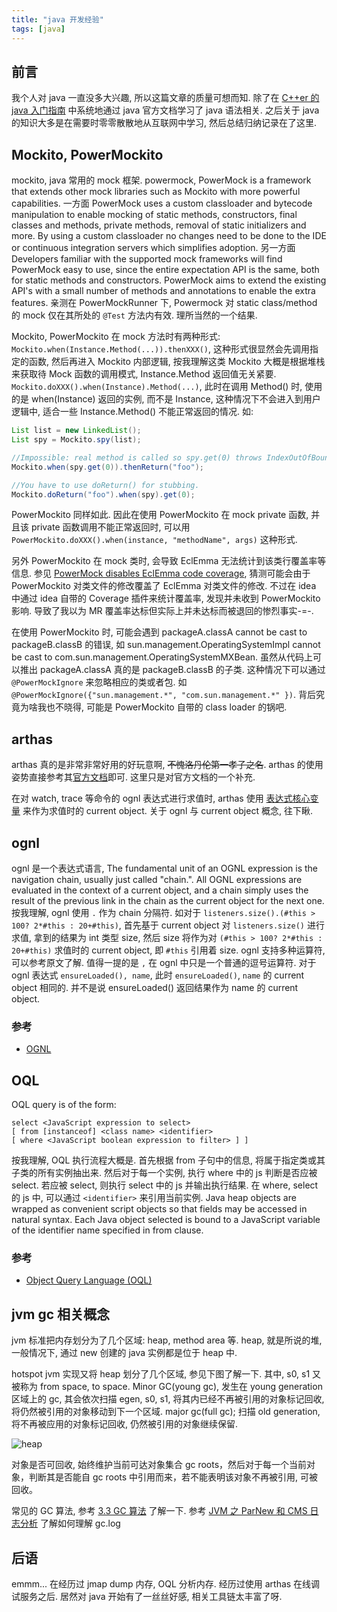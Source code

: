```yaml
---
title: "java 开发经验"
tags: [java]
---
```

## 前言

我个人对 java 一直没多大兴趣, 所以这篇文章的质量可想而知. 除了在 [C++er 的 java 入门指南]({{site.url}}/2018/11/07/cppuserlearnjava/) 中系统地通过 java 官方文档学习了 java 语法相关. 之后关于 java 的知识大多是在需要时零零散散地从互联网中学习, 然后总结归纳记录在了这里.

## Mockito, PowerMockito

mockito, java 常用的 mock 框架. powermock, PowerMock is a framework that extends other mock libraries such as Mockito with more powerful capabilities. 一方面 PowerMock uses a custom classloader and bytecode manipulation to enable mocking of static methods, constructors, final classes and methods, private methods, removal of static initializers and more. By using a custom classloader no changes need to be done to the IDE or continuous integration servers which simplifies adoption. 另一方面 Developers familiar with the supported mock frameworks will find PowerMock easy to use, since the entire expectation API is the same, both for static methods and constructors. PowerMock aims to extend the existing API's with a small number of methods and annotations to enable the extra features. 亲测在 PowerMockRunner 下, Powermock 对 static class/method 的 mock 仅在其所处的 `@Test` 方法内有效. 理所当然的一个结果.

Mockito, PowerMockito 在 mock 方法时有两种形式: `Mockito.when(Instance.Method(...)).thenXXX()`, 这种形式很显然会先调用指定的函数, 然后再进入 Mockito 内部逻辑, 按我理解这类 Mockito 大概是根据堆栈来获取待 Mock 函数的调用模式, Instance.Method 返回值无关紧要. `Mockito.doXXX().when(Instance).Method(...)`, 此时在调用 Method() 时, 使用的是 when(Instance) 返回的实例, 而不是 Instance, 这种情况下不会进入到用户逻辑中, 适合一些 Instance.Method() 不能正常返回的情况. 如:

```java
List list = new LinkedList();
List spy = Mockito.spy(list);

//Impossible: real method is called so spy.get(0) throws IndexOutOfBoundsException (the list is yet empty)
Mockito.when(spy.get(0)).thenReturn("foo");

//You have to use doReturn() for stubbing.
Mockito.doReturn("foo").when(spy).get(0);
```

PowerMockito 同样如此. 因此在使用 PowerMockito 在 mock private 函数, 并且该 private 函数调用不能正常返回时, 可以用 `PowerMockito.doXXX().when(instance, "methodName", args)` 这种形式.

另外 PowerMockito 在 mock 类时, 会导致 EclEmma 无法统计到该类行覆盖率等信息. 参见 [PowerMock disables EclEmma code coverage](https://github.com/powermock/powermock/issues/422), 猜测可能会由于 PowerMockito 对类文件的修改覆盖了 EclEmma 对类文件的修改. 不过在 idea 中通过 idea 自带的 Coverage 插件来统计覆盖率, 发现并未收到 PowerMockito 影响. 导致了我以为 MR 覆盖率达标但实际上并未达标而被退回的惨烈事实-=-.

在使用 PowerMockito 时, 可能会遇到 packageA.classA cannot be cast to packageB.classB 的错误, 如 sun.management.OperatingSystemImpl cannot be cast to com.sun.management.OperatingSystemMXBean. 虽然从代码上可以推出 packageA.classA 真的是 packageB.classB 的子类. 这种情况下可以通过 `@PowerMockIgnore` 来忽略相应的类或者包. 如 `@PowerMockIgnore({"sun.management.*", "com.sun.management.*" })`. 背后究竟为啥我也不晓得, 可能是 PowerMockito 自带的 class loader 的锅吧.

## arthas

arthas 真的是非常非常好用的好玩意啊, ~~不愧洛丹伦第一孝子之名~~. arthas 的使用姿势直接参考其[官方文档](https://alibaba.github.io/arthas/)即可. 这里只是对官方文档的一个补充.

在对 watch, trace 等命令的 ognl 表达式进行求值时, arthas 使用 [表达式核心变量](https://alibaba.github.io/arthas/advice-class.html) 来作为求值时的 current object. 关于 ognl 与 current object 概念, 往下瞅.

## ognl

ognl 是一个表达式语言, The fundamental unit of an OGNL expression is the navigation chain, usually just called "chain.". All OGNL expressions are evaluated in the context of a current object, and a chain simply uses the result of the previous link in the chain as the current object for the next one. 按我理解, ognl 使用 `.` 作为 chain 分隔符. 如对于 `listeners.size().(#this > 100? 2*#this : 20+#this)`, 首先基于 current object 对 `listeners.size()` 进行求值, 拿到的结果为 int 类型 size, 然后 size 将作为对 `(#this > 100? 2*#this : 20+#this)` 求值时的 current object, 即 `#this` 引用着 size. ognl 支持多种运算符, 可以参考原文了解. 值得一提的是 `,` 在 ognl 中只是一个普通的逗号运算符. 对于 ognl 表达式 `ensureLoaded(), name`, 此时 `ensureLoaded()`, `name` 的 current object 相同的. 并不是说 ensureLoaded() 返回结果作为 name 的 current object.

### 参考

-   [OGNL](https://commons.apache.org/proper/commons-ognl/language-guide.html)

## OQL

OQL query is of the form:

```
select <JavaScript expression to select>
[ from [instanceof] <class name> <identifier>
[ where <JavaScript boolean expression to filter> ] ]
```

按我理解, OQL 执行流程大概是. 首先根据 from 子句中的信息, 将属于指定类或其子类的所有实例抽出来. 然后对于每一个实例, 执行 where 中的 js 判断是否应被 select. 若应被 select, 则执行 select 中的 js 并输出执行结果. 在 where, select 的 js 中, 可以通过 `<identifier>` 来引用当前实例. Java heap objects are wrapped as convenient script objects so that fields may be accessed in natural syntax. Each Java object selected is bound to a JavaScript variable of the identifier name specified in from clause.

### 参考

-   [Object Query Language (OQL)](http://cr.openjdk.java.net/~sundar/8022483/webrev.01/raw_files/new/src/share/classes/com/sun/tools/hat/resources/oqlhelp.html)

## jvm gc 相关概念

jvm 标准把内存划分为了几个区域: heap, method area 等. heap, 就是所说的堆, 一般情况下, 通过 new 创建的 java 实例都是位于 heap 中.

hotspot jvm 实现又将 heap 划分了几个区域, 参见下图了解一下. 其中, s0, s1 又被称为 from space, to space. Minor GC(young gc), 发生在 young generation 区域上的 gc, 其会依次扫描 egen, s0, s1, 将其内已经不再被引用的对象标记回收, 将仍然被引用的对象移动到下一个区域. major gc(full gc); 扫描 old generation, 将不再被应用的对象标记回收, 仍然被引用的对象继续保留.

![heap](http://incdn1.b0.upaiyun.com/2014/10/ed42b8513c9668d702515e077d62b2f0.jpg)

对象是否可回收, 始终维护当前可达对象集合 gc roots，然后对于每一个当前对象，判断其是否能自 gc roots 中引用而来，若不能表明该对象不再被引用, 可被回收。

常见的 GC 算法, 参考 [3.3 GC 算法](https://juejin.im/post/5a15be736fb9a044fc4464d6#heading-10) 了解一下. 参考 [JVM 之 ParNew 和 CMS 日志分析](http://matt33.com/2018/07/28/jvm-cms/) 了解如何理解 gc.log

## 后语

emmm... 在经历过 jmap dump 内存, OQL 分析内存. 经历过使用 arthas 在线调试服务之后. 居然对 java 开始有了一丝丝好感, 相关工具链太丰富了呀.

